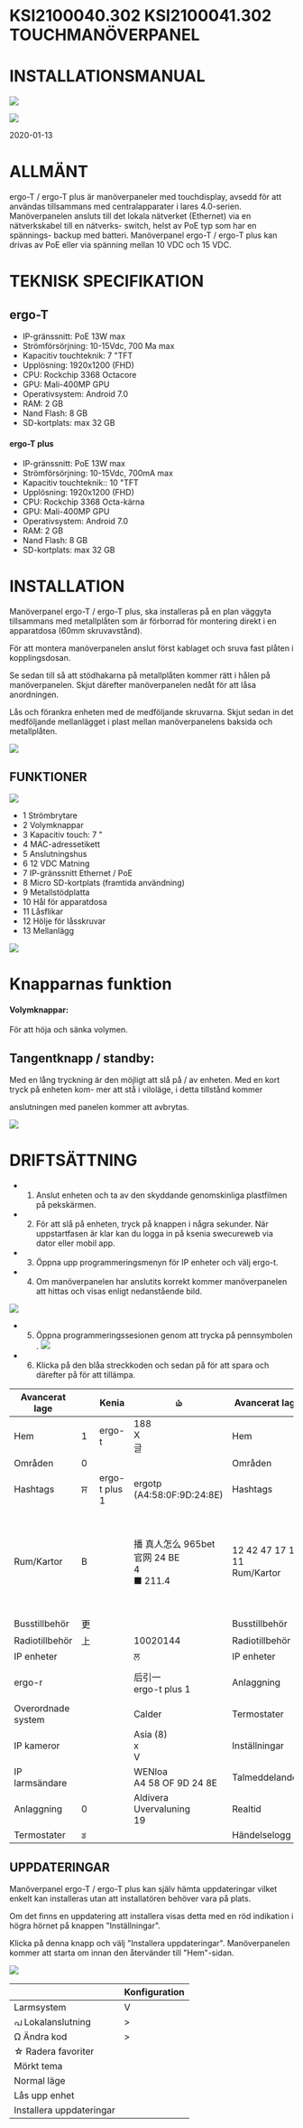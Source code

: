 # KSI2100040.302 KSI2100041.302 **TOUCHMANÖVERPANEL**

# **INSTALLATIONSMANUAL**

![](_page_0_Picture_2.jpeg)

![](_page_0_Picture_3.jpeg)

2020-01-13

# **ALLMÄNT**

ergo-T / ergo-T plus är manöverpaneler med touchdisplay, avsedd för att användas tillsammans med centralapparater i lares 4.0-serien. Manöverpanelen ansluts till det lokala nätverket (Ethernet) via en nätverkskabel till en nätverks- switch, helst av PoE typ som har en spännings- backup med batteri. Manöverpanel ergo-T / ergo-T plus kan drivas av PoE eller via spänning mellan 10 VDC och 15 VDC.

# **TEKNISK SPECIFIKATION**

## **ergo-T**

- IP-gränssnitt: PoE 13W max
- Strömförsörjning: 10-15Vdc, 700 Ma max
- Kapacitiv touchteknik: 7 "TFT
- Upplösning: 1920x1200 (FHD)
- CPU: Rockchip 3368 Octacore
- GPU: Mali-400MP GPU
- Operativsystem: Android 7.0
- RAM: 2 GB
- Nand Flash: 8 GB
- SD-kortplats: max 32 GB

#### **ergo-T plus**

- IP-gränssnitt: PoE 13W max
- Strömförsörjning: 10-15Vdc, 700mA max
- Kapacitiv touchteknik:: 10 "TFT
- Upplösning: 1920x1200 (FHD)
- CPU: Rockchip 3368 Octa-kärna
- GPU: Mali-400MP GPU
- Operativsystem: Android 7.0
- RAM: 2 GB
- Nand Flash: 8 GB
- SD-kortplats: max 32 GB

# **INSTALLATION**

Manöverpanel ergo-T / ergo-T plus, ska installeras på en plan väggyta tillsammans med metallplåten som är förborrad för montering direkt i en apparatdosa (60mm skruvavstånd).

För att montera manöverpanelen anslut först kablaget och sruva fast plåten i kopplingsdosan.

Se sedan till så att stödhakarna på metallplåten kommer rätt i hålen på manöverpanelen. Skjut därefter manöverpanelen nedåt för att låsa anordningen.

Lås och förankra enheten med de medföljande skruvarna. Skjut sedan in det medföljande mellanlägget i plast mellan manöverpanelens baksida och metallplåten.

![](_page_1_Picture_30.jpeg)

## **FUNKTIONER**

![](_page_2_Picture_1.jpeg)

- 1 Strömbrytare
- 2 Volymknappar
- 3 Kapacitiv touch: 7 "
- 4 MAC-adressetikett
- 5 Anslutningshus
- 6 12 VDC Matning
- 7 IP-gränssnitt Ethernet / PoE
- 8 Micro SD-kortplats (framtida användning)
- 9 Metallstödplatta
- 10 Hål för apparatdosa
- 11 Låsflikar
- 12 Hölje för låsskruvar
- 13 Mellanlägg

![](_page_2_Picture_15.jpeg)

# **Knapparnas funktion**

#### **Volymknappar:**

För att höja och sänka volymen.

## **Tangentknapp / standby:**

Med en lång tryckning är den möjligt att slå på / av enheten. Med en kort tryck på enheten kom- mer att stå i viloläge, i detta tillstånd kommer

anslutningen med panelen kommer att avbrytas.

![](_page_2_Figure_22.jpeg)

# **DRIFTSÄTTNING**

- 1. Anslut enheten och ta av den skyddande genomskinliga plastfilmen på pekskärmen.
- 2. För att slå på enheten, tryck på knappen i några sekunder. När uppstartfasen är klar kan du logga in på ksenia swecureweb via dator eller mobil app.
- 3. Öppna upp programmeringsmenyn för IP enheter och välj ergo-t.
- 4. Om manöverpanelen har anslutits korrekt kommer manöverpanelen att hittas och visas enligt nedanstående bild.

![](_page_3_Picture_5.jpeg)

- 5. Öppna programmeringssesionen genom att trycka på pennsymbolen .
![](_page_3_Picture_7.jpeg)

- 6. Klicka på den blåa streckkoden och sedan på för att spara och därefter på för att tillämpa.

| Avancerat lage     |   | Kenia         | ம்                                    | Avancerat lage                  |     | Kenia         |                                 | ದ                                 |
|--------------------|---|---------------|---------------------------------------|---------------------------------|-----|---------------|---------------------------------|-----------------------------------|
| Hem                | 1 | ergo-t        | 188<br>X<br>글                         | Hem                             | A   | argo-I        |                                 | ノ ロ ×                             |
| Områden            | 0 |               |                                       | Områden                         | 0   |               |                                 |                                   |
| Hashtags           | ਸ | ergo-t plus 1 | ergotp (A4:58:0F:9D:24:8E)            | Hashtags                        | #   | ergo-t plus 1 | ergo-t plus 1                   |                                   |
| Rum/Kartor         | B |               | 播 真人怎么 965bet官网 24 BE<br>4<br>■ 211.4 | 12 42 47 17 11 11<br>Rum/Kartor | ದ   |               | S                               | IIII A4 58 (IF 9D 24 8E<br>图 2114 |
| Busstillbehör      | 更 |               |                                       | Busstillbehör                   | 트   |               |                                 |                                   |
| Radiotillbehör     | 上 |               | 10020144                              | Radiotillbehör                  | 010 |               | 10.020144                       |                                   |
| IP enheter         |   |               | ਲ                                     | IP enheter                      | T   |               | Sections                        |                                   |
| ergo-r             |   |               | 后引一<br>ergo-t plus 1                  | Anlaggning                      | ਦੇ  |               | ergo-t plus 1<br>Chelder        |                                   |
| Overordnade system |   |               | Calder                                | Termostater                     | 0   |               | Art (2)                         | 216                               |
| IP kameror         |   |               | Asia (8)<br>x<br>V                    | Inställningar                   | ದ   |               | alle bould<br>A4:58:0F.9D 24:8E |                                   |
| IP larmsändare     |   |               | WENloa<br>A4 58 OF 9D 24 8E           | Talmeddelanden                  | માં |               | Aktryera overnifiring           |                                   |
| Anlaggning         | 0 |               | Aldivera Uvervaluning<br>19           | Realtid                         | か   |               |                                 | +9                                |
| Termostater        | ತ |               |                                       | Händelselogg                    | a   |               |                                 |                                   |

## **UPPDATERINGAR**

Manöverpanel ergo-T / ergo-T plus kan själv hämta uppdateringar vilket enkelt kan installeras utan att installatören behöver vara på plats.

Om det finns en uppdatering att installera visas detta med en röd indikation i högra hörnet på knappen "Inställningar".

Klicka på denna knapp och välj "Installera uppdateringar". Manöverpanelen kommer att starta om innan den återvänder till "Hem"-sidan.

![](_page_4_Picture_4.jpeg)

|                          | Konfiguration |
|--------------------------|---------------|
| Larmsystem               | V             |
| പ Lokalanslutning        | >             |
| Ω Ändra kod              | >             |
| ☆ Radera favoriter       |               |
| Mörkt tema               |               |
| Normal läge              |               |
| Lås upp enhet            |               |
| Installera uppdateringar |               |